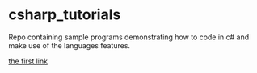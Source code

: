 # csharp_tutorials
Repo containing sample programs demonstrating how to code in c# and make use of the languages features.

[the first link](../csharp_tutorials/src/01_the_first_program)
